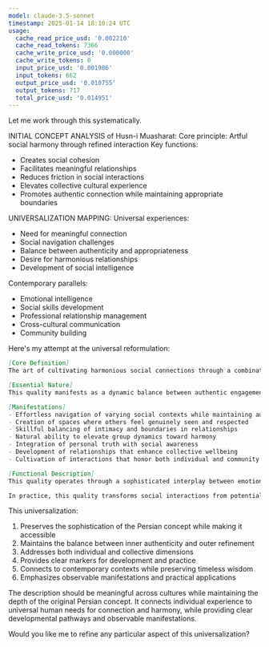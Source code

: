 ```yaml
---
model: claude-3.5-sonnet
timestamp: 2025-01-14 18:10:24 UTC
usage:
  cache_read_price_usd: '0.002210'
  cache_read_tokens: 7366
  cache_write_price_usd: '0.000000'
  cache_write_tokens: 0
  input_price_usd: '0.001986'
  input_tokens: 662
  output_price_usd: '0.010755'
  output_tokens: 717
  total_price_usd: '0.014951'
---
```


Let me work through this systematically.

INITIAL CONCEPT ANALYSIS of Husn-i Muasharat:
Core principle: Artful social harmony through refined interaction
Key functions:
- Creates social cohesion
- Facilitates meaningful relationships
- Reduces friction in social interactions
- Elevates collective cultural experience
- Promotes authentic connection while maintaining appropriate boundaries

UNIVERSALIZATION MAPPING:
Universal experiences:
- Need for meaningful connection
- Social navigation challenges
- Balance between authenticity and appropriateness
- Desire for harmonious relationships
- Development of social intelligence

Contemporary parallels:
- Emotional intelligence
- Social skills development
- Professional relationship management
- Cross-cultural communication
- Community building

Here's my attempt at the universal reformulation:

```markdown
[Core Definition]
The art of cultivating harmonious social connections through a combination of genuine presence and refined conduct. It represents the sophisticated capacity to create meaningful relationships while maintaining appropriate boundaries, elevating both individual interactions and collective social experience.

[Essential Nature]
This quality manifests as a dynamic balance between authentic engagement and skillful navigation of social contexts. It transcends mere politeness or etiquette, emerging instead as a profound understanding of human connection that enables both depth and appropriateness in relationships. At its core, it represents the integration of inner sincerity with outer refinement, creating a natural fluency in social situations that puts others at ease while maintaining one's own integrity.

[Manifestations]
- Effortless navigation of varying social contexts while maintaining authenticity
- Creation of spaces where others feel genuinely seen and respected
- Skillful balancing of intimacy and boundaries in relationships
- Natural ability to elevate group dynamics toward harmony
- Integration of personal truth with social awareness
- Development of relationships that enhance collective wellbeing
- Cultivation of interactions that honor both individual and community needs

[Functional Description]
This quality operates through a sophisticated interplay between emotional intelligence, social awareness, and authentic self-expression. It develops through conscious attention to both the inner dimension of genuine presence and the outer dimension of refined conduct. The process involves learning to read social contexts, understand human nature, and respond with both spontaneity and appropriateness. This understanding gradually becomes embodied, moving from conscious competence to natural fluency.

In practice, this quality transforms social interactions from potentially stressful navigations into opportunities for meaningful connection and collective elevation. It enables individuals to create environments where authentic relationships can flourish while maintaining appropriate boundaries. This capacity becomes particularly valuable in complex social situations, professional contexts, and cross-cultural encounters, where it facilitates both personal growth and community harmony.
```

This universalization:
1. Preserves the sophistication of the Persian concept while making it accessible
2. Maintains the balance between inner authenticity and outer refinement
3. Addresses both individual and collective dimensions
4. Provides clear markers for development and practice
5. Connects to contemporary contexts while preserving timeless wisdom
6. Emphasizes observable manifestations and practical applications

The description should be meaningful across cultures while maintaining the depth of the original Persian concept. It connects individual experience to universal human needs for connection and harmony, while providing clear developmental pathways and observable manifestations.

Would you like me to refine any particular aspect of this universalization?
